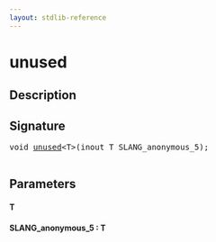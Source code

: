 ```yaml
---
layout: stdlib-reference
---
```


# unused

## Description





## Signature 

<pre>
<span class="code_keyword">void</span> <a href="/stdlib-reference/global-decls/unused">unused</a>&lt;T&gt;(<span class="code_keyword">inout</span> T <span class='code_param'>SLANG_anonymous_5</span>);

</pre>

## Parameters

#### T
#### SLANG\_anonymous\_5 : T

